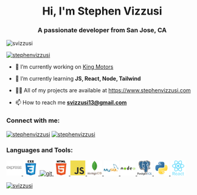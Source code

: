 <h1 align="center">Hi, I'm Stephen Vizzusi</h1>
<h3 align="center">A passionate developer from San Jose, CA</h3>

<p align="left"> <img src="https://komarev.com/ghpvc/?username=svizzusi&label=Profile%20views&color=0e75b6&style=flat" alt="svizzusi" /> </p>

<p align="left"> <a href="https://twitter.com/stephenvizzusi" target="blank"><img src="https://img.shields.io/twitter/follow/stephenvizzusi?logo=twitter&style=for-the-badge" alt="stephenvizzusi" /></a> </p>

- 🔭 I’m currently working on [King Motors](https://king-motors.netlify.app)

- 🌱 I’m currently learning **JS, React, Node, Tailwind**

- 👨‍💻 All of my projects are available at https://www.stephenvizzusi.com

- 📫 How to reach me **svizzusi13@gmail.com**

<h3 align="left">Connect with me:</h3>
<p align="left">
<a href="https://twitter.com/stephenvizzusi" target="blank"><img align="center" src="https://raw.githubusercontent.com/rahuldkjain/github-profile-readme-generator/master/src/images/icons/Social/twitter.svg" alt="stephenvizzusi" height="30" width="40" /></a>
<a href="https://linkedin.com/in/stephenvizzusi" target="blank"><img align="center" src="https://raw.githubusercontent.com/rahuldkjain/github-profile-readme-generator/master/src/images/icons/Social/linked-in-alt.svg" alt="stephenvizzusi" height="30" width="40" /></a>
</p>

<h3 align="left">Languages and Tools:</h3>
 <p><a href="https://expressjs.com" target="_blank" rel="noreferrer"> <img src="https://raw.githubusercontent.com/devicons/devicon/master/icons/express/express-original-wordmark.svg" alt="express" width="40" height="40"/> </a><a href="https://www.w3schools.com/css/" target="_blank" rel="noreferrer"> <img src="https://raw.githubusercontent.com/devicons/devicon/master/icons/css3/css3-original-wordmark.svg" alt="css3" width="40" height="40"/> </a> <a href="https://git-scm.com/" target="_blank" rel="noreferrer"> <img src="https://www.vectorlogo.zone/logos/git-scm/git-scm-icon.svg" alt="git" width="40" height="40"/> </a> <a href="https://www.w3.org/html/" target="_blank" rel="noreferrer"> <img src="https://raw.githubusercontent.com/devicons/devicon/master/icons/html5/html5-original-wordmark.svg" alt="html5" width="40" height="40"/> </a> <a href="https://developer.mozilla.org/en-US/docs/Web/JavaScript" target="_blank" rel="noreferrer"> <img src="https://raw.githubusercontent.com/devicons/devicon/master/icons/javascript/javascript-original.svg" alt="javascript" width="40" height="40"/> </a> <a href="https://www.mongodb.com/" target="_blank" rel="noreferrer"> <img src="https://raw.githubusercontent.com/devicons/devicon/master/icons/mongodb/mongodb-original-wordmark.svg" alt="mongodb" width="40" height="40"/> </a> <a href="https://www.mysql.com/" target="_blank" rel="noreferrer"> <img src="https://raw.githubusercontent.com/devicons/devicon/master/icons/mysql/mysql-original-wordmark.svg" alt="mysql" width="40" height="40"/> </a> <a href="https://nodejs.org" target="_blank" rel="noreferrer"> <img src="https://raw.githubusercontent.com/devicons/devicon/master/icons/nodejs/nodejs-original-wordmark.svg" alt="nodejs" width="40" height="40"/> </a> <a href="https://www.postgresql.org" target="_blank" rel="noreferrer"> <img src="https://raw.githubusercontent.com/devicons/devicon/master/icons/postgresql/postgresql-original-wordmark.svg" alt="postgresql" width="40" height="40"/> </a> <a href="https://www.python.org" target="_blank" rel="noreferrer"> <img src="https://raw.githubusercontent.com/devicons/devicon/master/icons/python/python-original.svg" alt="python" width="40" height="40"/> </a> <a href="https://reactjs.org/" target="_blank" rel="noreferrer"> <img src="https://raw.githubusercontent.com/devicons/devicon/master/icons/react/react-original-wordmark.svg" alt="react" width="40" height="40"/> </p>

<p><img align="center" src="https://github-readme-streak-stats.herokuapp.com/?user=svizzusi&" alt="svizzusi" /></p>
